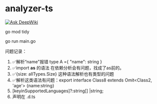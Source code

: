 # analyzer-ts

[![Ask DeepWiki](https://deepwiki.com/badge.svg)](https://deepwiki.com/Flying-Bird1999/analyzer-ts)

go mod tidy

go run main.go

问题记录：

1. ✅解析“name"报错  type A ={ "name": string }
2. ✅import **as** 的语法 在依赖分析会有问题，找成了as前的。
3. ✅{size: allTypes.Size} 这种语法解析也有类型的问题
4. ✅解析这类语法有问题：export interface Class8 extends Omit<Class2, 'age'> {name:string}
5. [keyinSupportedLanguages]?:string[] |string;
6. 声明在 .d.ts
